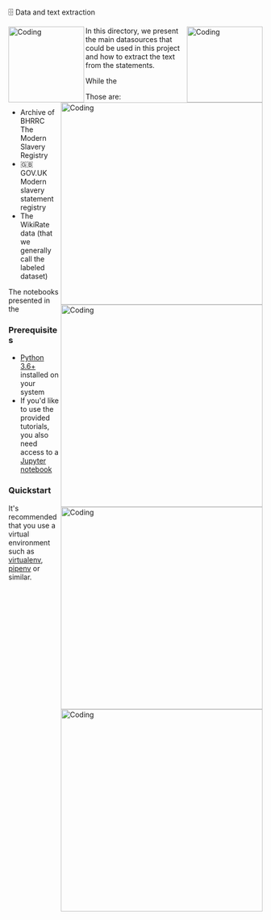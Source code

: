 🗄️ Data and text extraction



<img align="left" alt="Coding" width="150" src="https://user-images.githubusercontent.com/64998301/143171138-777e6d3d-3442-4872-8ada-e1bd311a49f9.png">

<img align="right" alt="Coding" width="150" src="https://user-images.githubusercontent.com/64998301/143171267-86860e2b-8a25-440e-b778-a860ceac7e99.png">


<img align="right" alt="Coding" width="400" src="https://cdn.dribbble.com/users/2507445/screenshots/5776417/media/8efcb73a124de3b1f6937fb85133aeee.gif">

<img align="right" alt="Coding" width="400" src="https://cdn.dribbble.com/users/2181491/screenshots/4338667/ezgif.com-optimize__1_.gif">

<img align="right" alt="Coding" width="400" src="https://cdn.dribbble.com/users/1729935/screenshots/4108239/media/1a4b3d5ebbe44ab8e020793a9960295a.gif">

<img align="right" alt="Coding" width="400" src="https://cdn.dribbble.com/users/100976/screenshots/3407799/media/46606d8d83079426b1e942444ede9160.gif">




In this directory, we present the main datasources that could be used in this project and how to extract the text from the statements. 


While the 


Those are: 
- Archive of BHRRC The Modern Slavery Registry
- 🇬🇧 GOV.UK Modern slavery statement registry
- The WikiRate data (that we generally call the labeled dataset) 


The notebooks presented in the 




### Prerequisites

- [Python 3.6+](https://www.python.org/downloads/release/python-3611/) installed on your system
- If you'd like to use the provided tutorials, you also need access to a [Jupyter notebook](https://jupyter.org/install.html)

### Quickstart

It's recommended that you use a virtual environment such as [virtualenv](https://virtualenv.pypa.io/en/latest/), [pipenv](https://pipenv-fork.readthedocs.io/en/latest/) or similar.



